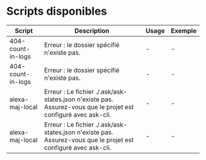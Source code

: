 # Scripts disponibles

| Script | Description | Usage | Exemple |
|--------|-------------|-------|---------|
| 404-count-in-logs | Erreur : le dossier spécifié n'existe pas. | - | - |
| 404-count-in-logs | Erreur : le dossier spécifié n'existe pas. | - | - |
| alexa-maj-local | Erreur : Le fichier ./.ask/ask-states.json n'existe pas. Assurez-vous que le projet est configuré avec ask-cli. | - | - |
| alexa-maj-local | Erreur : Le fichier ./.ask/ask-states.json n'existe pas. Assurez-vous que le projet est configuré avec ask-cli. | - | - |
